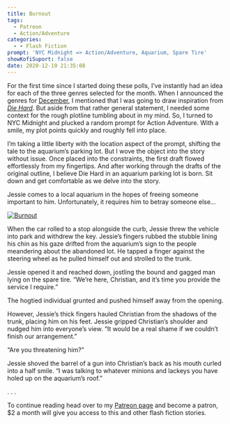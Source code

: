 ```yaml
---
title: Burnout
tags:
  - Patreon
  - Action/Adventure
categories:
  - - Flash Fiction
prompt: 'NYC Midnight => Action/Adventure, Aquarium, Spare Tire'
showKofiSuport: false
date: 2020-12-19 21:35:08
---
```


For the first time since I started doing these polls, I’ve instantly had an idea for each of the three genres selected for the month. When I announced the genres for [December](https://www.patreon.com/posts/44993106), I mentioned that I was going to draw inspiration from [*Die Hard*](https://en.wikipedia.org/wiki/Die_Hard). But aside from that rather general statement, I needed some context for the rough plotline tumbling about in my mind. So, I turned to NYC Midnight and plucked a random prompt for Action Adventure. With a smile, my plot points quickly and roughly fell into place.<!-- more -->

I’m taking a little liberty with the location aspect of the prompt, shifting the tale to the aquarium’s parking lot. But I wove the object into the story without issue. Once placed into the constraints, the first draft flowed effortlessly from my fingertips. And after working through the drafts of the original outline, I believe Die Hard in an aquarium parking lot is born. Sit down and get comfortable as we delve into the story.

Jessie comes to a local aquarium in the hopes of freeing someone important to him. Unfortunately, it requires him to betray someone else…

<div class="center">

[![Burnout](/images/patreon-flash-fiction/2020/burnout.png "Burnout")](https://www.patreon.com/posts/45229608)

</div>

When the car rolled to a stop alongside the curb, Jessie threw the vehicle into park and withdrew the key. Jessie’s fingers rubbed the stubble lining his chin as his gaze drifted from the aquarium’s sign to the people meandering about the abandoned lot. He tapped a finger against the steering wheel as he pulled himself out and strolled to the trunk.

Jessie opened it and reached down, jostling the bound and gagged man lying on the spare tire. “We’re here, Christian, and it’s time you provide the service I require.”

The hogtied individual grunted and pushed himself away from the opening.

However, Jessie’s thick fingers hauled Christian from the shadows of the trunk, placing him on his feet. Jessie gripped Christian’s shoulder and nudged him into everyone’s view. “It would be a real shame if we couldn’t finish our arrangement.”

“Are you threatening him?”

Jessie shoved the barrel of a gun into Christian’s back as his mouth curled into a half smile. “I was talking to whatever minions and lackeys you have holed up on the aquarium’s roof.”

<div class="center story-ellipses">
.
.
.
</div>

<div>

To continue reading head over to my [Patreon page](https://www.patreon.com/posts/45229608) and become a patron, $2 a month will give you access to this and other flash fiction stories.

</div>